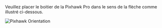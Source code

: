 Veuillez placer le boitier de la Pixhawk Pro dans le sens de la flèche comme illustré ci-dessous.




![](https://drotek.com/wp-content/uploads/2017/01/top-Copie.jpg "Pixhawk Orientation")


